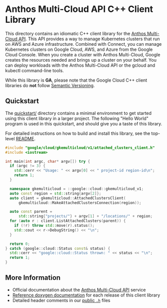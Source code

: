 # Anthos Multi-Cloud API C++ Client Library

This directory contains an idiomatic C++ client library for the
[Anthos Multi-Cloud API][cloud-service-docs]. This API provides a way to manage
Kubernetes clusters that run on AWS and Azure infrastructure. Combined with
Connect, you can manage Kubernetes clusters on Google Cloud, AWS, and Azure
from the Google Cloud Console.  When you create a cluster with Anthos
Multi-Cloud, Google creates the resources needed and brings up a cluster on
your behalf. You can deploy workloads with the Anthos Multi-Cloud API or the
gcloud and kubectl command-line tools.

While this library is **GA**, please note that the Google Cloud C++ client
libraries do **not** follow [Semantic Versioning](https://semver.org/).

## Quickstart

The [quickstart/](quickstart/README.md) directory contains a minimal environment
to get started using this client library in a larger project. The following
"Hello World" program is used in this quickstart, and should give you a taste of
this library.

For detailed instructions on how to build and install this library, see the
top-level [README](/README.md#building-and-installing).

<!-- inject-quickstart-start -->

```cc
#include "google/cloud/gkemulticloud/v1/attached_clusters_client.h"
#include <iostream>

int main(int argc, char* argv[]) try {
  if (argc != 3) {
    std::cerr << "Usage: " << argv[0] << " project-id region-id\n";
    return 1;
  }

  namespace gkemulticloud = ::google::cloud::gkemulticloud_v1;
  auto const region = std::string{argv[2]};
  auto client = gkemulticloud::AttachedClustersClient(
      gkemulticloud::MakeAttachedClustersConnection(region));

  auto const parent =
      std::string{"projects/"} + argv[1] + "/locations/" + region;
  for (auto r : client.ListAttachedClusters(parent)) {
    if (!r) throw std::move(r).status();
    std::cout << r->DebugString() << "\n";
  }

  return 0;
} catch (google::cloud::Status const& status) {
  std::cerr << "google::cloud::Status thrown: " << status << "\n";
  return 1;
}
```

<!-- inject-quickstart-end -->

## More Information

- Official documentation about the [Anthos Multi-Cloud API][cloud-service-docs] service
- [Reference doxygen documentation][doxygen-link] for each release of this
  client library
- Detailed header comments in our [public `.h`][source-link] files

[cloud-service-docs]: https://cloud.google.com/anthos/clusters/docs/multi-cloud
[doxygen-link]: https://googleapis.dev/cpp/google-cloud-gkemulticloud/latest/
[source-link]: https://github.com/googleapis/google-cloud-cpp/tree/main/google/cloud/gkemulticloud
